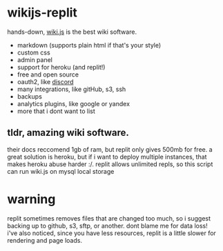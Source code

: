 # wikijs-replit
hands-down, [wiki.js](http://js.wiki) is the best wiki software.  
- markdown (supports plain html if that's your style)  
- custom css  
- admin panel  
- support for heroku (and replit!)  
- free and open source  
- oauth2, like [discord](https://discordapi.com)  
- many integrations, like gitHub, s3, ssh  
- backups  
- analytics plugins, like google or yandex  
- more that i dont want to list  
## tldr, amazing wiki software.
their docs reccomend 1gb of ram, but replit only gives 500mb for free. a great solution is heroku, but if i want to deploy multiple instances, that makes heroku abuse harder :/. replit allows unlimited repls, so this script can run wiki.js on mysql local storage  

# warning
replit sometimes removes files that are changed too much, so i suggest backing up to github, s3, sftp, or another. dont blame me for data loss!  
i've also noticed, since you have less resources, replit is a little slower for rendering and page loads.
